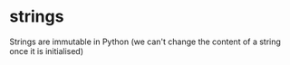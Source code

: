 # strings

Strings are immutable in Python (we can't change the content of a string once it is initialised)
